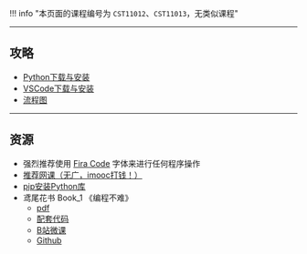 !!! info "本页面的课程编号为 `CST11012`、`CST11013`，无类似课程"

---

## 攻略
- [Python下载与安装](../../技巧/软件的下载安装、使用教程/Python下载与安装.md)
- [VSCode下载与安装](../../技巧/软件的下载安装、使用教程/VSCode下载与安装.md)
- [流程图](../../技巧/推荐使用的网站等/流程图.md)

---

## 资源
- 强烈推荐使用 [Fira Code](../../技巧/软件的下载安装、使用教程/FiraCode下载与安装.md) 字体来进行任何程序操作
- [推荐网课（无广，imooc打钱！）](https://www.imooc.com/learn/1261)  
- [pip安装Python库](../../技巧/软件的下载安装、使用教程/pip安装Python库.md)
- 鸢尾花书 Book_1 《编程不难》  
    - [pdf](https://api.ecylt.top/v1/lanzou_link?url=https://cqu-openlib.lanzout.com/ifTOc1upbsbc&type=down)  
    - [配套代码](https://api.ecylt.top/v1/lanzou_link?url=https://cqu-openlib.lanzout.com/i4Wu51upbtsf&type=down)  
    - [B站微课](https://space.bilibili.com/513194466)  
    - [Github](https://github.com/Visualize-ML/Book1_Python-For-Beginners)  